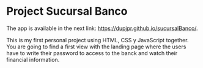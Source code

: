 # Project Sucursal Banco

The app is available in the next link: https://dupjpr.github.io/sucursalBanco/.

This is my first personal project using HTML, CSS y JavaScript together. 
You are going to find a first view with the landing page where the users have to write their password to access to the banck and watch their financial information. 

